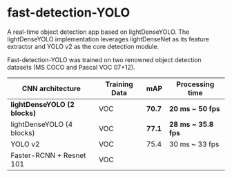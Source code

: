 # fast-detection-YOLO

A real-time object detection app based on lightDenseYOLO. The lightDenseYOLO implementation leverages lightDenseNet as its feature extractor and YOLO v2 as the core detection module.

Fast-detection-YOLO was trained on two renowned object detection datasets (MS COCO and Pascal VOC 07+12).

| CNN architecture               | Training Data  | mAP       | Processing time       |
|---------------------------     |--------------- |---------  |-----------------------|
| **lightDenseYOLO (2 blocks)**  | VOC            | **70.7**  | **20 ms ~ 50 fps**    |
| lightDenseYOLO (4 blocks)      | VOC            | **77.1**  | **28 ms ~ 35.8 fps**  |
| YOLO v2                        | VOC            | 75.4      | 30 ms ~ 33 fps        |
| Faster-RCNN + Resnet 101       | VOC            |